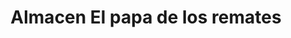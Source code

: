 ---
title: "Almacen El papa de los remates"
url: /riohacha-la-guajira/almacen-el-papa-de-los-remates/
shop: comodidad
---